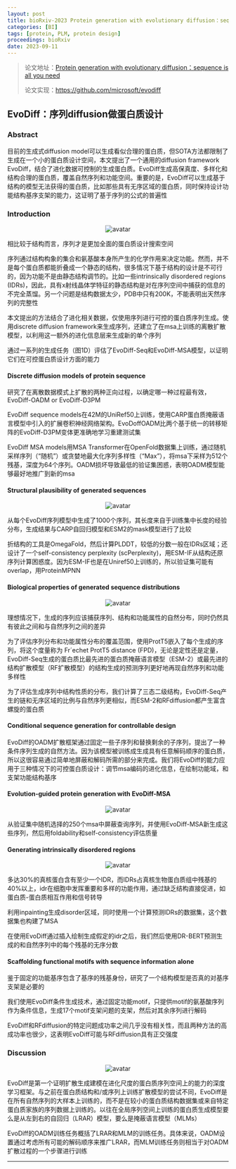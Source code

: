 ```yaml
---
layout: post
title: bioRxiv-2023 Protein generation with evolutionary diffusion：sequence is all you need
categories: [BI]
tags: [protein, PLM, protein design]
proceedings: bioRxiv
date: 2023-09-11
---
```


> 论文地址：[Protein generation with evolutionary diffusion：sequence is all you need](http://biorxiv.org/lookup/doi/10.1101/2023.09.11.556673)
>
> 论文实现：<https://github.com/microsoft/evodiff>
>

## EvoDiff：序列diffusion做蛋白质设计

### Abstract

目前的生成式diffusion model可以生成看似合理的蛋白质，但SOTA方法都限制了生成在一个小的蛋白质设计空间，本文提出了一个通用的diffusion framework EvoDiff，结合了进化数据可控制的生成蛋白质。EvoDiff生成高保真度、多样化和结构合理的蛋白质，覆盖自然序列和功能空间。重要的是，EvoDiff可以生成基于结构的模型无法获得的蛋白质，比如那些具有无序区域的蛋白质，同时保持设计功能结构基序支架的能力，这证明了基于序列的公式的普遍性

### Introduction

<div align="center" style="float:center"><img src="https://blog-img-1259433191.cos.ap-shanghai.myqcloud.com/EvoDiff/fig1.png" alt="avatar" style="zoom:100%;" /></div>

相比较于结构而言，序列才是更加全面的蛋白质设计搜索空间

序列通过结构构象的集合和氨基酸本身所产生的化学作用来决定功能。然而，并不是每个蛋白质都能折叠成一个静态的结构，很多情况下基于结构的设计是不可行的，因为功能不是由静态结构调节的。比如一些intrinsically disordered regions (IDRs)，因此，具有x射线晶体学特征的静态结构是对在序列空间中捕获的信息的不完全蒸馏。另一个问题是结构数据太少，PDB中只有200K，不能表明出天然序列的完整性

本文提出的方法结合了进化相关数据，仅使用序列进行可控的蛋白质序列生成。使用discrete diffusion framework来生成序列，还建立了在msa上训练的离散扩散模型，以利用这一额外的进化信息层来生成新的单个序列

通过一系列的生成任务（图1D）评估了EvoDiff-Seq和EvoDiff-MSA模型，以证明它们在可控蛋白质设计方面的能力

#### Discrete diffusion models of protein sequence

研究了在离散数据模式上扩散的两种正向过程，以确定哪一种过程最有效，EvoDiff-OADM or EvoDiff-D3PM

EvoDiff sequence models在42M的UniRef50上训练，使用CARP蛋白质掩蔽语言模型中引入的扩展卷积神经网络架构。EvoDoffOADM比两个基于统一的转移矩阵的EvoDiff-D3PM变体更准确地学习重建测试集

EvoDiff MSA models用MSA Transformer在OpenFold数据集上训练，通过随机采样序列（“随机”）或贪婪地最大化序列多样性（“Max”），将msa下采样为512个残基，深度为64个序列。OADM损坏导致最低的验证集困惑，表明OADM模型能够最好地推广到新的msa

#### Structural plausibility of generated sequences

<div align="center" style="float:center"><img src="https://blog-img-1259433191.cos.ap-shanghai.myqcloud.com/EvoDiff/fig2.png" alt="avatar" style="zoom:100%;" /></div>

从每个EvoDiff序列模型中生成了1000个序列，其长度来自于训练集中长度的经验分布，生成结果与CARP自回归模型和ESM2的mask模型进行了比较

折结构的工具是OmegaFold，然后计算PLDDT，较低的分数一般在IDRs区域；还设计了一个self-consistency perplexity (scPerplexity)，用ESM-IF从结构还原序列计算困惑度。因为ESM-IF也是在Uniref50上训练的，所以验证集可能有overlap，用ProteinMPNN

#### Biological properties of generated sequence distributions

<div align="center" style="float:center"><img src="https://blog-img-1259433191.cos.ap-shanghai.myqcloud.com/EvoDiff/fig3.png" alt="avatar" style="zoom:100%;" /></div>

理想情况下，生成的序列应该捕获序列、结构和功能属性的自然分布，同时仍然具有彼此之间和与自然序列之间的差异

为了评估序列分布和功能属性分布的覆盖范围，使用ProtT5嵌入了每个生成的序列，将这个度量称为 Fr´echet ProtT5 distance (FPD)，无论是定性还是定量，EvoDiff-Seq生成的蛋白质比最先进的蛋白质掩蔽语言模型（ESM-2）或最先进的结构扩散模型（RF扩散模型）的结构生成的预测序列更好地再现自然序列和功能多样性

为了评估生成序列中结构性质的分布，我们计算了三态二级结构，EvoDiff-Seq产生的链和无序区域的比例与自然序列更相似，而ESM-2和RFdiffusion都产生富含螺旋的蛋白质

#### Conditional sequence generation for controllable design

EvoDiff的OADM扩散框架通过固定一些子序列和替换剩余的子序列，提出了一种条件序列生成的自然方法。因为该模型被训练成生成具有任意解码顺序的蛋白质，所以这很容易通过简单地屏蔽和解码所需的部分来完成。我们将EvoDiff的能力应用于三种情况下的可控蛋白质设计：调节msa编码的进化信息，在绘制功能域，和支架功能结构基序

#### Evolution-guided protein generation with EvoDiff-MSA

<div align="center" style="float:center"><img src="https://blog-img-1259433191.cos.ap-shanghai.myqcloud.com/EvoDiff/fig4.png" alt="avatar" style="zoom:100%;" /></div>

从验证集中随机选择的250个msa中屏蔽查询序列，并使用EvoDiff-MSA新生成这些序列，然后用foldability和self-consistency评估质量

#### Generating intrinsically disordered regions

<div align="center" style="float:center"><img src="https://blog-img-1259433191.cos.ap-shanghai.myqcloud.com/EvoDiff/fig5.png" alt="avatar" style="zoom:100%;" /></div>

多达30%的真核蛋白含有至少一个IDR，而IDRs占真核生物蛋白质组中残基的40%以上，idr在细胞中发挥重要和多样的功能作用，通过缺乏结构直接促进，如蛋白质-蛋白质相互作用和信号转导

利用inpainting生成disorder区域，同时使用一个计算预测IDRs的数据集，这个数据集也构建了MSA

在使用EvoDiff通过插入绘制生成假定的idr之后，我们然后使用DR-BERT预测生成的和自然序列中的每个残基的无序分数

#### Scaffolding functional motifs with sequence information alone

鉴于固定的功能基序包含了基序的残基身份，研究了一个结构模型是否真的对基序支架是必要的

我们使用EvoDiff条件生成技术，通过固定功能motif，只提供motif的氨基酸序列作为条件信息，生成17个motif支架问题的支架，然后对其余序列进行解码

EvoDiff和RFdiffusion的特定问题成功率之间几乎没有相关性，而且两种方法的高成功率也很少，这表明EvoDiff可能与RFdiffusion具有正交强度

### Discussion

<div align="center" style="float:center"><img src="https://blog-img-1259433191.cos.ap-shanghai.myqcloud.com/EvoDiff/fig6.png" alt="avatar" style="zoom:100%;" /></div>

EvoDiff是第一个证明扩散生成建模在进化尺度的蛋白质序列空间上的能力的深度学习框架。与之前在蛋白质结构和/或序列上训练扩散模型的尝试不同，EvoDiff是在所有自然序列的大样本上训练的，而不是在较小的蛋白质结构数据集或来自特定蛋白质家族的序列数据上训练的。以往在全局序列空间上训练的蛋白质生成模型要么是从左到右的自回归（LRAR）模型，要么是掩蔽语言模型（MLMs）

EvoDiff的OADM训练任务概括了LRAR和MLM的训练任务。具体来说，OADM设置通过考虑所有可能的解码顺序来推广LRAR，而MLM训练任务则相当于对OADM扩散过程的一个步骤进行训练


<HR align=left color=#987cb9 SIZE=1>

